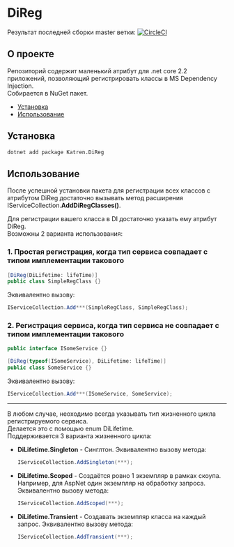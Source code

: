 # DiReg

Результат последней сборки master ветки: [![CircleCI](https://circleci.com/gh/katrendev/DiReg/tree/master.svg?style=svg)](https://circleci.com/gh/katrendev/DiReg/tree/master)

## О проекте

Репозиторий содержит маленький атрибут для .net core 2.2 приложений, позволяющий регистрировать классы в MS Dependency Injection.  
Собирается в NuGet пакет.

- [Установка](#Установка)
- [Использование](#Использование)

## Установка

```bash
dotnet add package Katren.DiReg
```

## Использование

После успешной установки пакета для регистрации всех классов с атрибутом DiReg достаточно вызывать метод расширения IServiceCollection.**AddDiRegClasses()**.

Для регистрации вашего класса в DI достаточно указать ему атрибут DiReg.  
Возможны 2 варианта использования:  

### 1. Простая регистрация, когда тип сервиса совпадает с типом имплементации такового

```csharp
[DiReg(DiLifetime: lifeTime)]
public class SimpleRegClass {}
```

Эквивалентно вызову:

```csharp
IServiceCollection.Add***(SimpleRegClass, SimpleRegClass);
```

### 2. Регистрация сервиса, когда тип сервиса не совпадает с типом имплементации такового

```csharp
public interface ISomeService {}

[DiReg(typeof(ISomeService), DiLifetime: lifeTime)]
public class SomeService {}
```

Эквивалентно вызову:

```csharp
IServiceCollection.Add***(ISomeService, SomeService);
```

--------
В любом случае, неоходимо всегда указывать тип жизненного цикла регистрируемого сервиса.  
Делается это с помощью enum DiLifetime.  
Поддерживается 3 варианта жизненного цикла:  

- **DiLifetime.Singleton** - Синглтон. Эквивалентно вызову метода:

    ```csharp
    IServiceCollection.AddSingleton(***);
    ```

- **DiLifetime.Scoped** - Создаётся ровно 1 экземпляр в рамках скоупа. Например, для AspNet один экземпляр на обработку запроса. Эквивалентно вызову метода:

    ```csharp
    IServiceCollection.AddScoped(***);
    ```

- **DiLifetime.Transient** - Создавать экземпляр класса на каждый запрос. Эквивалентно вызову метода:

    ```csharp
    IServiceCollection.AddTransient(***);
    ```
